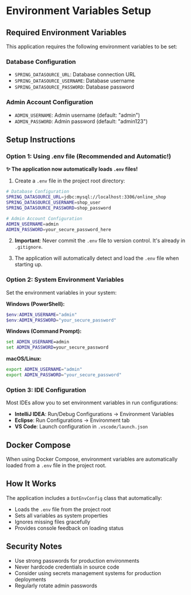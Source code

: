# Environment Variables Setup

## Required Environment Variables

This application requires the following environment variables to be set:

### Database Configuration
- `SPRING_DATASOURCE_URL`: Database connection URL
- `SPRING_DATASOURCE_USERNAME`: Database username  
- `SPRING_DATASOURCE_PASSWORD`: Database password

### Admin Account Configuration
- `ADMIN_USERNAME`: Admin username (default: "admin")
- `ADMIN_PASSWORD`: Admin password (default: "admin123")

## Setup Instructions

### Option 1: Using .env file (Recommended and Automatic!)

**✨ The application now automatically loads `.env` files!**

1. Create a `.env` file in the project root directory:
```bash
# Database Configuration
SPRING_DATASOURCE_URL=jdbc:mysql://localhost:3306/online_shop
SPRING_DATASOURCE_USERNAME=shop_user
SPRING_DATASOURCE_PASSWORD=shop_password

# Admin Account Configuration
ADMIN_USERNAME=admin
ADMIN_PASSWORD=your_secure_password_here
```

2. **Important**: Never commit the `.env` file to version control. It's already in `.gitignore`.

3. The application will automatically detect and load the `.env` file when starting up.

### Option 2: System Environment Variables

Set the environment variables in your system:

**Windows (PowerShell):**
```powershell
$env:ADMIN_USERNAME="admin"
$env:ADMIN_PASSWORD="your_secure_password"
```

**Windows (Command Prompt):**
```cmd
set ADMIN_USERNAME=admin
set ADMIN_PASSWORD=your_secure_password
```

**macOS/Linux:**
```bash
export ADMIN_USERNAME="admin"
export ADMIN_PASSWORD="your_secure_password"
```

### Option 3: IDE Configuration

Most IDEs allow you to set environment variables in run configurations:
- **IntelliJ IDEA**: Run/Debug Configurations → Environment Variables
- **Eclipse**: Run Configurations → Environment tab
- **VS Code**: Launch configuration in `.vscode/launch.json`

## Docker Compose

When using Docker Compose, environment variables are automatically loaded from a `.env` file in the project root.

## How It Works

The application includes a `DotEnvConfig` class that automatically:
- Loads the `.env` file from the project root
- Sets all variables as system properties
- Ignores missing files gracefully
- Provides console feedback on loading status

## Security Notes

- Use strong passwords for production environments
- Never hardcode credentials in source code
- Consider using secrets management systems for production deployments
- Regularly rotate admin passwords 